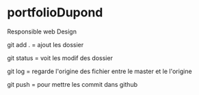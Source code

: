# portfolioDupond

Responsible web Design

git add . = ajout les dossier

git status = voit les modif des dossier

git log = regarde l'origine des fichier entre le master et le l'origine

git push = pour mettre les commit dans github 


